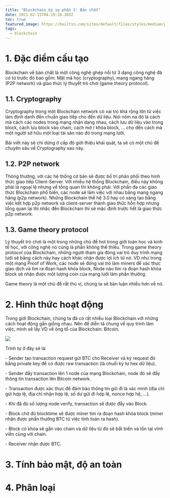 ```yaml
---
title: "Blockchain ký sự phần 2: Bản chất"
date: 2021-02-15T04:19:20.205Z
toc: true
featured_image: https://builtin.com/sites/default/files/styles/medium/public/2019-01/blockchain-companies.jpg
tags:
  - blockchain
---
```

# 1. Đặc điểm cấu tạo

Blockchain về bản chất là một công nghệ ghép nối từ 3 dạng công nghệ đã có từ trước đó bao gồm: Mật mã học (cryptography), mạng ngang hàng (P2P network) và giao thức lý thuyết trò chơi (game theory protocol).

## 1.1. Cryptography

Cryptography trong một Blockchain network có vai trò khá rộng lớn từ việc làm định danh đến chuẩn giao tiếp cho đến dữ liệu. Nói nôm na đó là cách mà cách các nodes trong mạng nhận dạng nhau, cách lưu dữ liệu vào trong block, cách lưu block vào chain, cách mở / khóa block, ... cho đến cách mà một người sở hữu một loại tài sản nào đó trong mạng lưới.

Bài viết này sẽ chỉ dừng ở cấp độ giới thiệu khái quát, ta sẽ có một chủ đề chuyên sâu về Cryptography sau này.

## 1.2. P2P network

Thông thường, với các hệ thống cơ bản sẽ được bố trí phân phối theo hình thức giao tiếp Client-Server. Với nhiều hệ thống Blockchain, điều này không phải là ngoại lệ nhưng về tổng quan thì không phải. Với phần đa các giao thức Blockchain phổ biến, các node sẽ làm việc với nhau bằng mạng ngang hàng (p2p network). Những Blockchain thế hệ 3.0 hay có sáng tạo bằng việc kết hợp p2p network và client-server thành giao thức hỗn hợp nhưng tổng quan lại thì nhắc đến Blockchain thì sẽ mặc định trước hết là giao thức p2p network.

## 1.3. Game theory protocol

Lý thuyết trò chơi là một trong những chủ đề hot trong giới toán học và kinh tế học, với công nghệ nó cũng là phần không thể thiếu. Trong game theory protocol của Blockchain, những người tham gia đóng vai trò duy trình mạng lưới sẽ bằng cách này hay cách khác nhận được lợi ích từ nó. VD như trong một mạng Proof of Work, các node sẽ đóng vai trò làm miners để xác thực giao dịch và tìm ra đoạn hash khóa block, Node nào tìm ra đoạn hash khóa block sẽ nhận được một lượng coin của mạng lưới làm phần thưởng.

Game theory là một chủ đề rất thú vị, chúng ta sẽ bàn luận nhiều hơn về nó.

# 2. Hình thức hoạt động

Trong giới Blockchain, chúng ta đã có rất nhiều loại Blockchain với những cách hoạt động gần giống nhau. Nên để diễn tả chung về quy trình làm việc, mình sẽ lấy VD về ông tổ của Blockchain: Bitcoin.

![](https://www.weusecoins.com/images/bitcoin-transaction-life-cycle-high-resolution.png)

Trình tự ở đây sẽ là:

\- Sender tạo transaction request gửi BTC cho Receiver và ký request đó bằng private key để có được raw transaction (là chuỗi ký tự hex dữ liệu).

\- Sender đẩy transaction lên 1 node của mạng Blockchain, node đó sẽ đẩy thông tin transaction lên Bitcoin network.

\- Transaction được xác thực để đảm bảo thông tin gửi đi là xác minh (địa chỉ gửi hợp lệ, địa chỉ nhận hợp lệ, số dư gửi đi hợp lệ, nonce hợp hệ, ...).

\- Khi đã đủ số lượng node verify, transaction sẽ được đẩy vào Block.

\- Block chờ đủ blocktime sẽ được miner tìm ra đoạn hash khóa block (miner nhận được phần thưởng BTC từ việc tính toán ra hash).

\- Block có khóa sẽ gắn vào chain và dữ liệu từ đó sẽ bất biến và tồn tại vĩnh viễn cùng với chain. 

\- Receiver nhận được BTC.

# 3. Tính bảo mật, độ an toàn



# 4. Phân loại